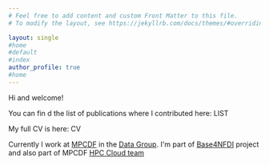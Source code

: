 ```yaml
---
# Feel free to add content and custom Front Matter to this file.
# To modify the layout, see https://jekyllrb.com/docs/themes/#overriding-theme-defaults

layout: single
#home
#default
#index 
author_profile: true
#home 
---
```


Hi and welcome!

You can fin d the list of publications where I contributed here: LIST

My full CV is here: CV

Currently I work at [MPCDF](https://www.mpcdf.mpg.de/) in the [Data Group](). I'm part of [Base4NFDI](https://base4nfdi.de/) project 
and also part of MPCDF [HPC Cloud team](https://docs.mpcdf.mpg.de/doc/cloud/index.html)



